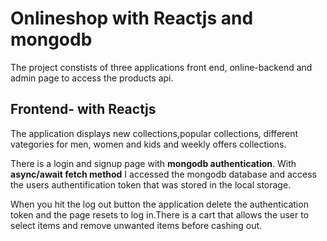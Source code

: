 # Onlineshop with Reactjs and mongodb 
The project constists of three applications front end, online-backend and admin page to access the products api.

## Frontend- with Reactjs
The application displays new collections,popular collections, different vategories for men, women and kids and weekly offers collections.

There is a login and signup page with **mongodb authentication**. With __async/await fetch method__  I accessed the mongodb database and access the users authentification token that was stored in the local storage. 

When you hit the log out button the application delete the authentication token and the page resets to log in.There is a cart that allows the user to select items and remove unwanted items before cashing out.

